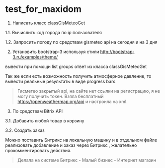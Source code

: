 # test_for_maxidom

1. Написать класс classGisMeteoGet

1.1. Вычислить код города по ip пользователя

1.2. Запросить погоду по средствам gismeteo api на сегодня и на 3 дня

2. Установить bootstrap-3 используя стили http://bootstrap-3.ru/examples/theme/

вывести при помощи list groups ответ из класса classGisMeteoGet

Так же если есть возможность получить атмосферное давление, то вывести реальные результаты в виде progress bars

> Гисметео закрытый api, на сайте нет ссылки на регистрацию, я не могу получить токен. Взяла бесплатный https://openweathermap.org/api и настроила на xml.

3. По средствам Bitrix API

3.1. Добавить любой товар в корзину

3.2. Создать заказ

Можно поставить Битрикс на локальную машину и в отдельном файле реализовать добавление и заказ через Битрикс , желательно прокомментировать действия.

> Делала на системе Битрикс - Малый бизнес - Интернет магазин
